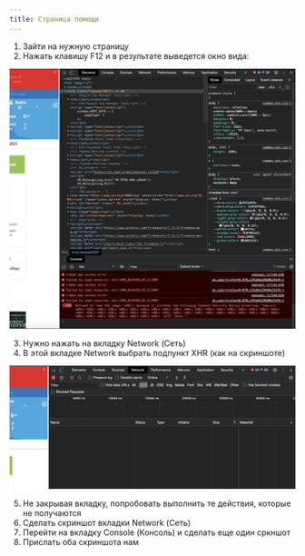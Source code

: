 ```yaml
---
title: Страница помощи
---
```


1) Зайти на нужную страницу    
2) Нажать клавишу F12 и в результате выведется окно вида:

![console](/img/browser1.png)
    
3) Нужно нажать на вкладку Network (Сеть)    
4) В этой вкладке Network выбрать подпункт XHR (как на скриншоте)

![console](/img/browser2.png)

5) Не закрывая вкладку, попробовать выполнить те действия, которые не получаются
6) Сделать скриншот вкладки Network (Сеть)    
7) Перейти на вкладку Console (Консоль) и сделать еще один сркншот
8) Прислать оба скриншота нам

    
